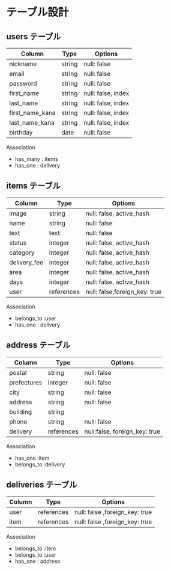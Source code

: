 # テーブル設計

## users テーブル

| Column   | Type     | Options            |
| -------- | -------- | ---------------------- |
| nickname | string   | null: false            |
| email    | string   | null: false            |
| password | string   | null: false            |
| first_name | string   | null: false, index |
| last_name | string   | null: false, index |
| first_name_kana | string   | null: false, index |	
| last_name_kana | string   | null: false, index |
| birthday | date | null: false |

Association
- has_many : items
- has_one : delivery



## items テーブル
| Column      | Type       | Options |
| ----------  | ---------- | ------- |
| image | string | null: false, active_hash |
| name | string     | null: false |
| text | text | null: false |
| status | integer | null: false, active_hash|
| category | integer | null: false, active_hash |
| delivery_fee | integer | null: false, active_hash |
| area | integer | null: false, active_hash |
| days | integer | null: false, active_hash |
| user | references | null: false,foreign_key: true|

Association
- belongs_to :user
- has_one : delivery


## address テーブル
| Column      | Type   | Options     |
| ----------- | ------ | ----------- |
| postal      | string | null: false |
| prefectures | integer | null: false|
| city        | string | null: false |
| address     | string | null: false |
| building    | string |  |
| phone       | string | null: false |
| delivery | references | null:false, foreign_key: true|

Association
- has_one :item
- belongs_to :delivery


## deliveries テーブル
| Column      | Type   | Options     |
| ----------- | ------ | ----------- |
| user | references | null: false ,foreign_key: true |
| item | references | null: false ,foreign_key: true |

Association
- belongs_to :item
- belongs_to :user
- has_one : address